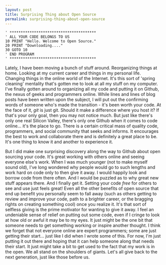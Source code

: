 ```yaml
---
layout: post
title: Surprising Thing about Open Source
permalink: surprising-thing-about-open-source
---
```


`' *************************************** `  <br>
`' ALL YOUR CODE BELONGS TO US             `  <br>
`10 PRINT "Hello. Welcome to Open Source." `  <br>
`20 PRINT "Downloading...."                `  <br>
`30 GOTO 10                                `  <br>
`' END PROGRAM                             `  <br>
`' *************************************** `  <br>


Lately, I have been moving a bunch of stuff around. Reorganizing things at home. Looking at my current career and things in my personal life. Changing things in the online world of the Internet. It's this sort of 'spring cleaning' mentality that's gotten me to look at all my stuff on my computer.  I've finally gotten around to organizing all my code and putting it on Github, the nexus of geeks and programmers online. While lines and lines of blog posts have been written upon the subject, I will put out the confirming words of someone who's made the transition - it's been worth your code.  At the face of it, *git* is just git. Should it make a difference where you host it? If that's your only goal, then you may not notice much.  But just like there's only one real Silicon Valley, there's only one Github when it comes to code online... it's the place to go.  There is a certain critical mass of quality code, programmers, and social community that seeks and informs. It encourages the best to work and collaborate there and is definitely a great place to be.  It's one thing to know it and another to experience it.

But I did make one surprising discovery along the way to Github about open sourcing your code. It's great working with others online and seeing everyone else's work. When I was much younger (not to make myself sound old), I've long wondered why people would go to such lengths and work hard on code only to then give it away.  I would happily look and borrow code from there often.  And I would be puzzled as to why great new stuff appears there. And I finally get it. Setting your code *free* for others to see and use just feels great! Even all the other benefits of open source that end up benefit you personally seem to fall away (such as others getting to review and improve your code, path to a brighter career, or the bragging rights on creating something cool) once you realize it. It's that sort of selfless giving is the prime motivator for wanting to give it away. I feel an undeniable sense of relief on putting out some code, even if I cringe to look at how old or awful it may be to my eyes.  It just might be the one bit that someone needs to get something working or inspire another thought.  I think we forget that not everyone online are expert programmers; some are just getting their start... just like I did when I wrote some of this. For now, I'm just putting it out there and hoping that it can help someone along that needs their start.  It just might take a bit to get used to the fact that my work is in the open.  We all stand on the shoulders of giants.  Let's all give back to the next generation, just like those before us.
